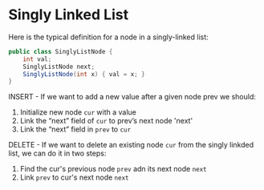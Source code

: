 # Singly Linked List

Here is the typical definition for a node in a singly-linked list:

```Java
public class SinglyListNode {
    int val;
    SinglyListNode next;
    SinglyListNode(int x) { val = x; }
}
```

INSERT - If we want to add a new value after a given node prev we should:

1. Initialize new node `cur` with a value
2. Link the “next” field of `cur` to prev’s next node 'next'
3. Link the “next” field in `prev` to `cur`

DELETE - If we want to delete an existing node `cur` from the singly linkded list, we can do it in two steps:

1. Find the cur's previous node `prev` adn its next node `next`
2. Link `prev` to cur's next node `next`
